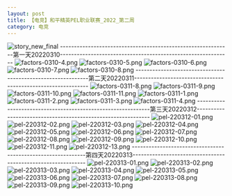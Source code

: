 ```yaml
---
layout: post
title: 【电竞】和平精英PEL职业联赛_2022_第二周
category: 电竞
---
```

![story_new_final](https://raw.githubusercontent.com/Aragronsam/blog-pic/main/story_new_final.png)
-------------------------------------------------------------第一天20220310-------------------------------------------------------------
![factors-0310-4.png](https://raw.githubusercontent.com/Aragronsam/blog-pic/main/factors-0310-4.png)
![factors-0310-5.png](https://raw.githubusercontent.com/Aragronsam/blog-pic/main/factors-0310-5.png)
![factors-0310-6.png](https://raw.githubusercontent.com/Aragronsam/blog-pic/main/factors-0310-6.png)
![factors-0310-7.png](https://raw.githubusercontent.com/Aragronsam/blog-pic/main/factors-0310-7.png)
![factors-0310-8.png](https://raw.githubusercontent.com/Aragronsam/blog-pic/main/factors-0310-8.png)
-------------------------------------------------------------第二天20220311-------------------------------------------------------------
![factors-0311-8.png](https://raw.githubusercontent.com/Aragronsam/blog-pic/main/factors-0311-8.png)
![factors-0311-9.png](https://raw.githubusercontent.com/Aragronsam/blog-pic/main/factors-0311-9.png)
![factors-0311-10.png](https://raw.githubusercontent.com/Aragronsam/blog-pic/main/factors-0311-10.png)
![factors-0311-11.png](https://raw.githubusercontent.com/Aragronsam/blog-pic/main/factors-0311-11.png)
![factors-0311-1.png](https://raw.githubusercontent.com/Aragronsam/blog-pic/main/factors-0311-1.png)
![factors-0311-2.png](https://raw.githubusercontent.com/Aragronsam/blog-pic/main/factors-0311-2.png)
![factors-0311-3.png](https://raw.githubusercontent.com/Aragronsam/blog-pic/main/factors-0311-3.png)
![factors-0311-4.png](https://raw.githubusercontent.com/Aragronsam/blog-pic/main/factors-0311-4.png)
-------------------------------------------------------------第三天20220312-------------------------------------------------------------
![pel-220312-01.png](https://raw.githubusercontent.com/Aragronsam/blog-pic/main/pel-220312-1.png)
![pel-220312-02.png](https://raw.githubusercontent.com/Aragronsam/blog-pic/main/pel-220312-2.png)
![pel-220312-03.png](https://raw.githubusercontent.com/Aragronsam/blog-pic/main/pel-220312-3.png)
![pel-220312-04.png](https://raw.githubusercontent.com/Aragronsam/blog-pic/main/pel-220312-4.png)
![pel-220312-05.png](https://raw.githubusercontent.com/Aragronsam/blog-pic/main/pel-220312-5.png)
![pel-220312-06.png](https://raw.githubusercontent.com/Aragronsam/blog-pic/main/pel-220312-6.png)
![pel-220312-07.png](https://raw.githubusercontent.com/Aragronsam/blog-pic/main/pel-220312-7.png)
![pel-220312-08.png](https://raw.githubusercontent.com/Aragronsam/blog-pic/main/pel-220312-8.png)
![pel-220312-09.png](https://raw.githubusercontent.com/Aragronsam/blog-pic/main/pel-220312-9.png)
![pel-220312-10.png](https://raw.githubusercontent.com/Aragronsam/blog-pic/main/pel-220312-10.png)
![pel-220312-11.png](https://raw.githubusercontent.com/Aragronsam/blog-pic/main/pel-220312-11.png)
![pel-220312-13.png](https://raw.githubusercontent.com/Aragronsam/blog-pic/main/pel-220312-13.png)
-------------------------------------------------------------第四天20220313-------------------------------------------------------------
![pel-220313-01.png](https://raw.githubusercontent.com/Aragronsam/blog-pic/main/pel-220313-1.png)
![pel-220313-02.png](https://raw.githubusercontent.com/Aragronsam/blog-pic/main/pel-220313-2.png)
![pel-220313-03.png](https://raw.githubusercontent.com/Aragronsam/blog-pic/main/pel-220313-3.png)
![pel-220313-04.png](https://raw.githubusercontent.com/Aragronsam/blog-pic/main/pel-220313-4.png)
![pel-220313-05.png](https://raw.githubusercontent.com/Aragronsam/blog-pic/main/pel-220313-5.png)
![pel-220313-06.png](https://raw.githubusercontent.com/Aragronsam/blog-pic/main/pel-220313-6.png)
![pel-220313-07.png](https://raw.githubusercontent.com/Aragronsam/blog-pic/main/pel-220313-7.png)
![pel-220313-08.png](https://raw.githubusercontent.com/Aragronsam/blog-pic/main/pel-220313-8.png)
![pel-220313-09.png](https://raw.githubusercontent.com/Aragronsam/blog-pic/main/pel-220313-9.png)
![pel-220313-10.png](https://raw.githubusercontent.com/Aragronsam/blog-pic/main/pel-220313-10.png)










  




